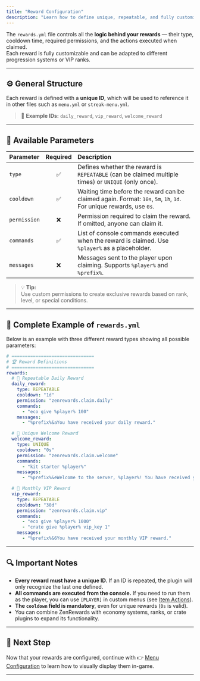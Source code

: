 ```yaml
---
title: "Reward Configuration"
description: "Learn how to define unique, repeatable, and fully customizable rewards within the rewards.yml file."
---
```


The `rewards.yml` file controls all the **logic behind your rewards** — their type, cooldown time, required permissions, and the actions executed when claimed.  
Each reward is fully customizable and can be adapted to different progression systems or VIP ranks.

---

## ⚙️ General Structure

Each reward is defined with a **unique ID**, which will be used to reference it in other files such as `menu.yml` or `streak-menu.yml`.

> 🧩 **Example IDs:** `daily_reward`, `vip_reward`, `welcome_reward`

---

## 📘 Available Parameters

| Parameter | Required | Description |
| :--- | :---: | :--- |
| `type` | ✅ | Defines whether the reward is `REPEATABLE` (can be claimed multiple times) or `UNIQUE` (only once). |
| `cooldown` | ✅ | Waiting time before the reward can be claimed again. Format: `10s`, `5m`, `1h`, `1d`. For unique rewards, use `0s`. |
| `permission` | ❌ | Permission required to claim the reward. If omitted, anyone can claim it. |
| `commands` | ✅ | List of console commands executed when the reward is claimed. Use `%player%` as a placeholder. |
| `messages` | ❌ | Messages sent to the player upon claiming. Supports `%player%` and `%prefix%`. |

> 💡 **Tip:**  
> Use custom permissions to create exclusive rewards based on rank, level, or special conditions.

---

## 🧾 Complete Example of `rewards.yml`

Below is an example with three different reward types showing all possible parameters:

```yaml
# ===============================
# 🏆 Reward Definitions
# ===============================
rewards:
  # 🌅 Repeatable Daily Reward
  daily_reward:
    type: REPEATABLE
    cooldown: "1d"
    permission: "zenrewards.claim.daily"
    commands:
      - "eco give %player% 100"
    messages:
      - "%prefix%&aYou have received your daily reward."

  # 🎁 Unique Welcome Reward
  welcome_reward:
    type: UNIQUE
    cooldown: "0s"
    permission: "zenrewards.claim.welcome"
    commands:
      - "kit starter %player%"
    messages:
      - "%prefix%&eWelcome to the server, %player%! You have received your starter reward."

  # 👑 Monthly VIP Reward
  vip_reward:
    type: REPEATABLE
    cooldown: "30d"
    permission: "zenrewards.claim.vip"
    commands:
      - "eco give %player% 1000"
      - "crate give %player% vip_key 1"
    messages:
      - "%prefix%&6You have received your monthly VIP reward."
````

---

## 🔍 Important Notes

* **Every reward must have a unique ID.** If an ID is repeated, the plugin will only recognize the last one defined.
* **All commands are executed from the console.** If you need to run them as the player, you can use `[PLAYER]` in custom menus (see [Item Actions](../acciones-item)).
* **The `cooldown` field is mandatory**, even for unique rewards (`0s` is valid).
* You can combine ZenRewards with economy systems, ranks, or crate plugins to expand its functionality.

---

## 🚀 Next Step

Now that your rewards are configured, continue with
👉 [Menu Configuration](../configuracion/menus)
to learn how to visually display them in-game.

---